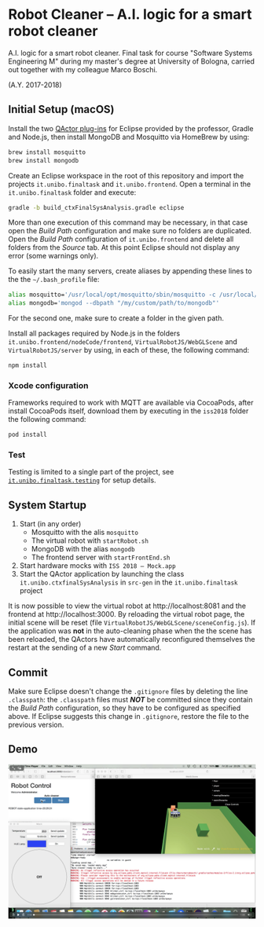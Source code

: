 # Robot Cleaner – A.I. logic for a smart robot cleaner

A.I. logic for a smart robot cleaner. Final task for course "Software Systems Engineering M" during my master's degree at University of Bologna, carried out together with my colleague Marco Boschi.

(A.Y. 2017-2018)

## Initial Setup (macOS)

Install the two [QActor plug-ins](https://github.com/anatali/iss2018/tree/master/it.unibo.issMaterial/plugins) for Eclipse provided by the professor, Gradle and Node.js, then install MongoDB and Mosquitto via HomeBrew by using:

```bash
brew install mosquitto
brew install mongodb
```

Create an Eclipse workspace in the root of this repository and import the projects `it.unibo.finaltask` and `it.unibo.frontend`. Open a terminal in the `it.unibo.finaltask` folder and execute:

```bash
gradle -b build_ctxFinalSysAnalysis.gradle eclipse
```

More than one execution of this command may be necessary, in that case open the _Build Path_ configuration and make sure no folders are duplicated. Open the _Build Path_ configuration of `it.unibo.frontend` and delete all folders from the _Source_ tab. At this point Eclipse should not display any error (some warnings only).

To easily start the many servers, create aliases by appending these lines to the the `~/.bash_profile` file:

```bash
alias mosquitto='/usr/local/opt/mosquitto/sbin/mosquitto -c /usr/local/etc/mosquitto/mosquitto.conf'
alias mongodb='mongod --dbpath "/my/custom/path/to/mongodb"'
```

For the second one, make sure to create a folder in the given path.

Install all packages required by Node.js in the folders `it.unibo.frontend/nodeCode/frontend`, `VirtualRobotJS/WebGLScene` and `VirtualRobotJS/server` by using, in each of these, the following command:

```bash
npm install
```

### Xcode configuration
Frameworks required to work with MQTT are available via CocoaPods, after install CocoaPods itself, download them by executing in the `iss2018` folder the following command:

```bash
pod install
```

### Test
Testing is limited to a single part of the project, see [`it.unibo.finaltask.testing`](https://github.com/bobcorn/robot-cleaner/tree/master/it.unibo.finaltask.testing) for setup details.

## System Startup

1. Start (in any order)
	- Mosquitto with the alis `mosquitto`
	- The virtual robot with `startRobot.sh`
	- MongoDB with the alias `mongodb`
	- The frontend server with `startFrontEnd.sh`
2. Start hardware mocks with `ISS 2018 – Mock.app`
3. Start the QActor application by launching the class `it.unibo.ctxfinalSysAnalysis` in `src-gen` in the `it.unibo.finaltask` project

It is now possible to view the virtual robot at http://localhost:8081 and the frontend at http://localhost:3000. By reloading the virtual robot page, the initial scene will be reset (file `VirtualRobotJS/WebGLScene/sceneConfig.js`). If the application was **not** in the auto-cleaning phase when the the scene has been reloaded, the QActors have automatically reconfigured themselves the restart at the sending of a new *Start* command.

## Commit

Make sure Eclipse doesn't change the  `.gitignore` files by deleting the line `.classpath`: the `.classpath` files must _**NOT**_ be committed since they contain the _Build Path_ configuration, so they have to be configured as specified above. If Eclipse suggests this change in `.gitignore`, restore the file to the previous version.

## Demo

[![Download demo video](https://github.com/bobcorn/robot-cleaner/blob/master/Docs/DemoThumb.png)](https://github.com/bobcorn/robot-cleaner/blob/master/Docs/Demo.mp4)
